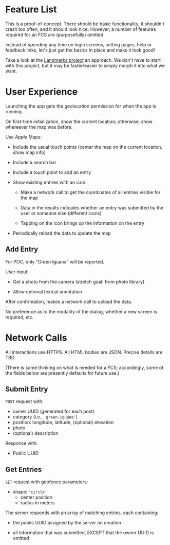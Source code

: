 # Feature List
This is a proof-of-concept.
There should be basic functionality, it shouldn't crash too often, and it should look nice;
However,
a number of features required for an FCS are (purposefully) omitted.

Instead of spending any time on login screens, setting pages, help or feedback links, 
let's just get the basics in place and make it look good!

Take a look at the [Landmarks project](https://developer.apple.com/tutorials/swiftui/creating-and-combining-views) an approach.
We don't have to start with this project,
but it may be faster/easier to simply morph it into what we want.

# User Experience
Launching the app gets the geolocation permission for when the app is running.

On first-time initialization, show the current location; otherwise, show whereever the map was before.

Use Apple Maps: 

- Include the usual touch points (center the map on the current location, show map info)

- Include a search bar

- Include a touch point to add an entry

- Show existing entries with an icon:

    - Make a network call to get the coordinates of all entries visible for the map
    
    - Data in the results indicates whether an entry was submitted by the user or someone else (different icons)

    - Tapping on the icon brings up the information on the entry

- Periodically reload the data to update the map

## Add Entry
For POC, only "Green Iguana" will be reported.

User input:

- Get a photo from the camera (stretch goal: from photo library)

- Allow optional textual annotation

After confirmation,
makes a network call to upload the data.

No preference as to the modality of the dialog, whether a new screen is required, etc.

# Network Calls
All interactions use HTTPS.
All HTML bodies are JSON.
Precise details are TBD.

(There is some thinking on what is needed for a FCS;
accordingly, some of the fields below are presently defaults for future use.)

## Submit Entry
`POST` request  with:

- owner UUID (generated for each post)
- category (i.e., `'green-iguana'`)
- position: longitude, latitude, (optional) elevation 
- photo
- (optional) description

Response with:

- Public UUID

## Get Entries
`GET` request with geofence parameters:

- shape: `'circle'`
    - center position
    - radius in meters

The server responds with an array of matching entries.
each containing:

- the public UUID assigned by the server on creation

- all information that was submitted,
EXCEPT that the owner UUID is omitted
